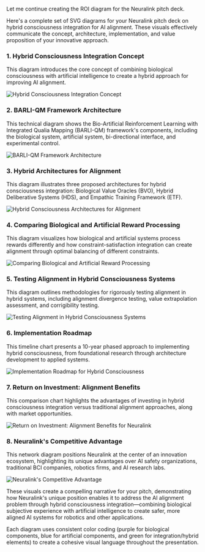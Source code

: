 Let me continue creating the ROI diagram for the Neuralink pitch deck.

Here's a complete set of SVG diagrams for your Neuralink pitch deck on hybrid consciousness integration for AI alignment. These visuals effectively communicate the concept, architecture, implementation, and value proposition of your innovative approach.

### 1. Hybrid Consciousness Integration Concept

This diagram introduces the core concept of combining biological consciousness with artificial intelligence to create a hybrid approach for improving AI alignment.

![Hybrid Consciousness Integration Concept](22-hybrid-consciousness-integration-concept.svg.png)

### 2. BARLI-QM Framework Architecture

This technical diagram shows the Bio-Artificial Reinforcement Learning with Integrated Qualia Mapping (BARLI-QM) framework's components, including the biological system, artificial system, bi-directional interface, and experimental control.

![BARLI-QM Framework Architecture](23-barli-qm-framework-architecture.svg.png)

### 3. Hybrid Architectures for Alignment

This diagram illustrates three proposed architectures for hybrid consciousness integration: Biological Value Oracles (BVO), Hybrid Deliberative Systems (HDS), and Empathic Training Framework (ETF).

![Hybrid Consciousness Architectures for Alignment](24-hybrid-consciousness-architectures-for-alignment.svg.png)

### 4. Comparing Biological and Artificial Reward Processing

This diagram visualizes how biological and artificial systems process rewards differently and how constraint-satisfaction integration can create alignment through optimal balancing of different constraints.

![Comparing Biological and Artificial Reward Processing](25-comparing-biological-and-artificial-reward.svg.png)

### 5. Testing Alignment in Hybrid Consciousness Systems

This diagram outlines methodologies for rigorously testing alignment in hybrid systems, including alignment divergence testing, value extrapolation assessment, and corrigibility testing.

![Testing Alignment in Hybrid Consciousness Systems](26-testing-alignment-in-hybrid-consciousness.svg.png)

### 6. Implementation Roadmap

This timeline chart presents a 10-year phased approach to implementing hybrid consciousness, from foundational research through architecture development to applied systems.

![Implementation Roadmap for Hybrid Consciousness](27-implementation-roadmap.svg.png)

### 7. Return on Investment: Alignment Benefits

This comparison chart highlights the advantages of investing in hybrid consciousness integration versus traditional alignment approaches, along with market opportunities.

![Return on Investment: Alignment Benefits for Neuralink](28-roi-neuralink.svg.png)

### 8. Neuralink's Competitive Advantage

This network diagram positions Neuralink at the center of an innovation ecosystem, highlighting its unique advantages over AI safety organizations, traditional BCI companies, robotics firms, and AI research labs.

![Neuralink's Competitive Advantage](29-neuralink-competitive-adv.svg.png)

These visuals create a compelling narrative for your pitch, demonstrating how Neuralink's unique position enables it to address the AI alignment problem through hybrid consciousness integration—combining biological subjective experience with artificial intelligence to create safer, more aligned AI systems for robotics and other applications.

Each diagram uses consistent color coding (purple for biological components, blue for artificial components, and green for integration/hybrid elements) to create a cohesive visual language throughout the presentation.